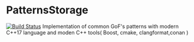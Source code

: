 # PatternsStorage
[![Build Status](https://travis-ci.org/ValentiWorkLearning/PatternsStorage.svg?branch=master)](https://travis-ci.org/ValentiWorkLearning/PatternsStorage)
Implementation of common GoF's patterns with modern C++17 language and moden C++ tools( Boost, cmake, clangformat,conan )
